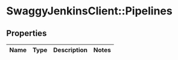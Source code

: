 # SwaggyJenkinsClient::Pipelines

## Properties
Name | Type | Description | Notes
------------ | ------------- | ------------- | -------------


